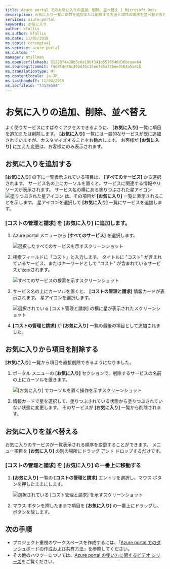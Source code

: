 ```yaml
---
title: Azure portal でのお気に入りの追加、削除、並べ替え | Microsoft Docs
description: お気に入り一覧に項目を追加または削除する方法と項目の順序を並べ替える方法について説明します
services: azure-portal
keywords: お気に入り
author: kfollis
ms.author: kfollis
ms.date: 11/01/2019
ms.topic: conceptual
ms.service: azure-portal
ms.custom: ''
manager: mtillman
ms.openlocfilehash: 51228f4a28b5c6e19bf341b5576540d36bcaae64
ms.sourcegitcommit: f4d8f4e48c49bd3bc15ee7e5a77bee3164a5ae1b
ms.translationtype: HT
ms.contentlocale: ja-JP
ms.lasthandoff: 11/04/2019
ms.locfileid: "73579544"
---
```

# <a name="add-remove-and-sort-favorites"></a>お気に入りの追加、削除、並べ替え

よく使うサービスにすばやくアクセスできるように、 **[お気に入り]** 一覧に項目を追加または削除します。 **[お気に入り]** 一覧には一般的なサービスが既に追加されていますが、カスタマイズすることをお勧めします。 お客様が **[お気に入り]** に加えた変更は、お客様にのみ表示されます。

## <a name="add-a-favorite"></a>お気に入りを追加する

**[お気に入り]** の下に一覧表示されている項目は、 **[すべてのサービス]** から選択されます。 サービス名の上にカーソルを置くと、サービスに関連する情報やリソースが表示されます。 サービス名の横にある塗りつぶされた星アイコン ![塗りつぶされた星アイコン](./media/azure-portal-add-remove-sort-favorites/azure-portal-favorites-graystar.png) は、その項目が **[お気に入り]** 一覧に表示されることを示します。 星アイコンを選択して **[お気に入り]** 一覧にサービスを追加します。

### <a name="add-cost-management--billing-to-favorites"></a>[コストの管理と請求] を [お気に入り] に追加します。

1. Azure portal メニューから **[すべてのサービス]** を選択します。

    ![選択したすべてのサービスを示すスクリーンショット](./media/azure-portal-add-remove-sort-favorites/azure-portal-favorites-new-all-services.png)

1. 検索フィールドに「コスト」と入力します。 タイトルに "コスト" が含まれているサービス、またはキーワードとして "コスト" が含まれているサービスが表示されます。

   ![すべてのサービスの検索を示すスクリーンショット](./media/azure-portal-add-remove-sort-favorites/azure-portal-favorites-find-service.png)

1. サービス名の上にカーソルを置くと、 **[コストの管理と請求]** 情報カードが表示されます。 星アイコンを選択します。

   ![選択されている [コスト管理と請求] の横に星が表示されたスクリーンショット](./media/azure-portal-add-remove-sort-favorites/azure-portal-favorites-add.png)

1. **[コストの管理と請求]** が **[お気に入り]** 一覧の最後の項目として追加されました。

## <a name="remove-an-item-from-favorites"></a>お気に入りから項目を削除する

**[お気に入り]** 一覧から項目を直接削除できるようになりました。

1. ポータル メニューの **[お気に入り]** セクションで、削除するサービスの名前の上にカーソルを置きます。

   ![[お気に入り] でカーソルを置く操作を示すスクリーンショット](./media/azure-portal-add-remove-sort-favorites/azure-portal-favorites-remove.png)

2. 情報カードで星を選択して、塗りつぶされている状態から塗りつぶされていない状態に変更します。 そのサービスが **[お気に入り]** 一覧から削除されます。

## <a name="sort-favorites"></a>お気に入りを並べ替える

お気に入りのサービスが一覧表示される順序を変更することができます。 メニュー項目を **[お気に入り]** の別の場所にドラッグ アンド ドロップするだけです。

### <a name="move-cost-management--billing-to-the-top-of-favorites"></a>[コストの管理と請求] を [お気に入り] の一番上に移動する

1. **[お気に入り]** 一覧の **[コストの管理と請求]** エントリを選択し、マウス ボタンを押したままにします。

   ![選択されている [コスト管理と請求] を示すスクリーンショット](./media/azure-portal-add-remove-sort-favorites/azure-portal-favorites-sort.png)

1. マウス ボタンを押したままで項目を **[お気に入り]** の一番上にドラッグし、ボタンを放します。

## <a name="next-steps"></a>次の手順

* プロジェクト重視のワークスペースを作成するには、「[Azure portal でのダッシュボードの作成および共有方法](../azure-portal/azure-portal-dashboards.md)」を参照してください。
* その他のハウツーについては、[Azure portal の使い方に関するビデオ シリーズ](https://www.youtube.com/playlist?list=PLLasX02E8BPBKgXP4oflOL29TtqTzwhxR)をご覧ください。